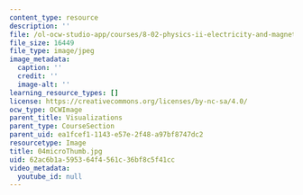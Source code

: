 ```yaml
---
content_type: resource
description: ''
file: /ol-ocw-studio-app/courses/8-02-physics-ii-electricity-and-magnetism-spring-2007/62ac6b1a595364f4561c36bf8c5f41cc_04microThumb.jpg
file_size: 16449
file_type: image/jpeg
image_metadata:
  caption: ''
  credit: ''
  image-alt: ''
learning_resource_types: []
license: https://creativecommons.org/licenses/by-nc-sa/4.0/
ocw_type: OCWImage
parent_title: Visualizations
parent_type: CourseSection
parent_uid: ea1fcef1-1143-e57e-2f48-a97bf8747dc2
resourcetype: Image
title: 04microThumb.jpg
uid: 62ac6b1a-5953-64f4-561c-36bf8c5f41cc
video_metadata:
  youtube_id: null
---
```

